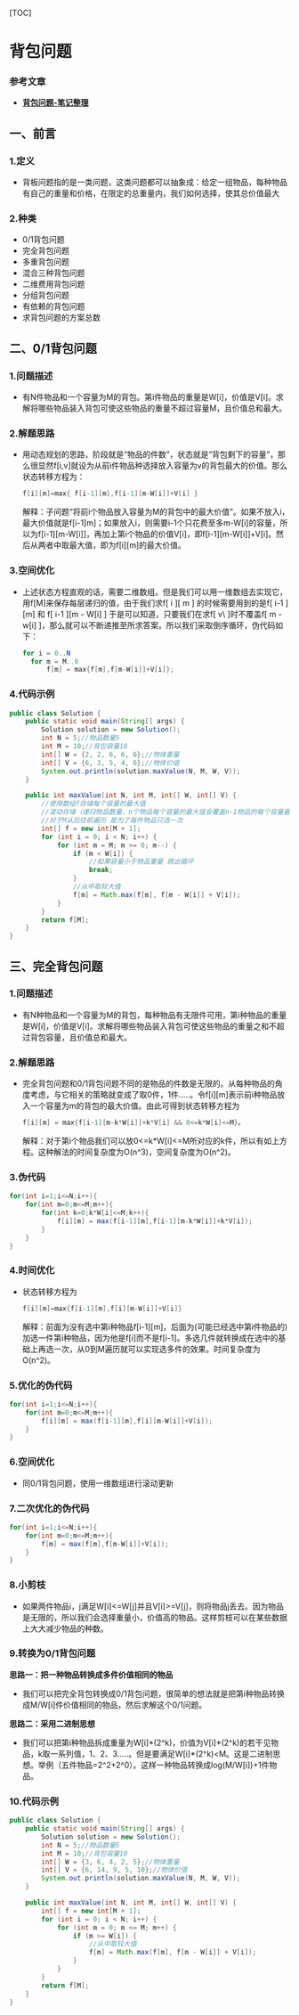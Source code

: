 [TOC]

# 背包问题

### 参考文章

* [**背包问题-笔记整理**](https://blog.csdn.net/weixin_41162823/article/details/87878853)

## 一、前言

### 1.定义

* 背板问题指的是一类问题，这类问题都可以抽象成：给定一组物品，每种物品有自己的重量和价格，在限定的总重量内，我们如何选择，使其总价值最大

### 2.种类

* 0/1背包问题
* 完全背包问题
* 多重背包问题
* 混合三种背包问题
* 二维费用背包问题
* 分组背包问题
* 有依赖的背包问题
* 求背包问题的方案总数

## 二、0/1背包问题

### 1.问题描述

* 有N件物品和一个容量为M的背包。第i件物品的重量是W[i]，价值是V[i]。求解将哪些物品装入背包可使这些物品的重量不超过容量M，且价值总和最大。

### 2.解题思路

* 用动态规划的思路，阶段就是“物品的件数”，状态就是“背包剩下的容量”，那么很显然f[i,v]就设为从前i件物品种选择放入容量为v的背包最大的价值。那么状态转移方程为：

  ```java
  f[i][m]=max{ f[i-1][m],f[i-1][m-W[i]]+V[i] }
  ```

  解释：子问题“将前i个物品放入容量为M的背包中的最大价值”。如果不放入i，最大价值就是f\[i-1\]m\]；如果放入i，则需要i-1个只花费至多m-W[i]的容量，所以为f\[i-1\]\[m-W\[i\]\]，再加上第i个物品的价值V\[i\]，即f\[i-1\]\[m-W\[i\]\]+V\[i\]。然后从两者中取最大值，即为f\[i\]\[m\]的最大价值。

### 3.空间优化

* 上述状态方程直观的话，需要二维数组。但是我们可以用一维数组去实现它，用f\[M\]来保存每层递归的值，由于我们求f\[ i \]\[ m \] 的时候需要用到的是f\[ i-1 \]\[m\] 和 f\[ i-1 \]\[m - W\[i\] \] 于是可以知道，只要我们在求f\[ v\ ]时不覆盖f\[ m - w\[i\] \]，那么就可以不断递推至所求答案。所以我们采取倒序循环，伪代码如下：

  ```java
  for i = 0..N 
  	for m = M..0 
  		f[m] = max{f[m],f[m-W[i]]+V[i]}; 
  ```

### 4.代码示例

```java
public class Solution {
    public static void main(String[] args) {
        Solution solution = new Solution();
        int N = 5;//物品数量5
        int M = 10;//背包容量10
        int[] W = {2, 2, 6, 6, 6};//物体重量
        int[] V = {6, 3, 5, 4, 6};//物体价值
        System.out.println(solution.maxValue(N, M, W, V));
    }

    public int maxValue(int N, int M, int[] W, int[] V) {
        //使用数组f存储每个容量的最大值
        //滚动存储（递归物品数量，n个物品每个容量的最大值会覆盖n-1物品的每个容量最大值）
        //对于M从后往前遍历 是为了每件物品只选一次
        int[] f = new int[M + 1];
        for (int i = 0; i < N; i++) {
            for (int m = M; m >= 0; m--) {
                if (m < W[i]) {
                    //如果容量小于物品重量 跳出循环
                    break;
                }
                //从中取较大值
                f[m] = Math.max(f[m], f[m - W[i]] + V[i]);
            }
        }
        return f[M];
    }
}
```

## 三、完全背包问题

### 1.问题描述

* 有N种物品和一个容量为M的背包，每种物品有无限件可用，第i种物品的重量是W[i]，价值是V[i]。求解将哪些物品装入背包可使这些物品的重量之和不超过背包容量，且价值总和最大。

### 2.解题思路

* 完全背包问题和0/1背包问题不同的是物品的件数是无限的。从每种物品的角度考虑，与它相关的策略就变成了取0件，1件.....。令f\[i\]\[m\]表示前i种物品放入一个容量为m的背包的最大价值。由此可得到状态转移方程为

  ```java
  f[i][m] = max{f[i-1][m-k*W[i]]+k*V[i] && 0<=k*W[i]<=M}。
  ```

  解释：对于第i个物品我们可以放0<=k*W[i]<=M所对应的k件，所以有如上方程。这种解法的时间复杂度为O(n^3)，空间复杂度为O(n^2)。

### 3.伪代码

```java
for(int i=1;i<=N;i++){
    for(int m=0;m<=M;m++){
        for(int k=0;k*W[i]<=M;k++){
            f[i][m] = max(f[i-1][m],f[i-1][m-k*W[i]]+k*V[i]);
        }
    }
}
```

### 4.时间优化

* 状态转移方程为

  ```java
  f[i][m]=max{f[i-1][m],f[i][m-W[i]]+V[i]}
  ```

  解释：前面为没有选中第i种物品f\[i-1\]\[m\]，后面为(可能已经选中第i件物品的)加选一件第i种物品，因为他是f\[i\]而不是f\[i-1\]。多选几件就转换成在选中的基础上再选一次，从0到M遍历就可以实现选多件的效果。时间复杂度为O(n^2)。

### 5.优化的伪代码

```java
for(int i=1;i<=N;i++){
    for(int m=0;m<=M;m++){
		f[i][m] = max(f[i-1][m],f[i][m-W[i]]+V[i]);
    }
}
```

### 6.空间优化

* 同0/1背包问题，使用一维数组进行滚动更新

### 7.二次优化的伪代码

```java
for(int i=1;i<=N;i++){
    for(int m=0;m<=M;m++){
		f[m] = max(f[m],f[m-W[i]]+V[i]);
    }
}
```

### 8.小剪枝

* 如果两件物品i，j满足W[i]<=W[j]并且V[i]>=V[j]，则将物品j丢去。因为物品是无限的，所以我们会选择重量小，价值高的物品。这样剪枝可以在某些数据上大大减少物品的种数。

### 9.转换为0/1背包问题

**思路一：把一种物品转换成多件价值相同的物品**

* 我们可以把完全背包转换成0/1背包问题，很简单的想法就是把第i种物品转换成M/W[i]件价值相同的物品，然后求解这个0/1问题。

**思路二：采用二进制思想**

* 我们可以把第i种物品拆成重量为W\[i\]\*\(2^k\)，价值为V\[i\]\*\(2^k\)的若干见物品，k取一系列值，1、2、3.....。但是要满足W\[i\]\*\(2^k\)<M。这是二进制思想。举例（五件物品=2^2+2^0）。这样一种物品转换成log(M/W\[i\])+1件物品。

### 10.代码示例

```java
public class Solution {
    public static void main(String[] args) {
        Solution solution = new Solution();
        int N = 5;//物品数量5
        int M = 10;//背包容量10
        int[] W = {3, 6, 4, 2, 5};//物体重量
        int[] V = {6, 14, 9, 5, 10};//物体价值
        System.out.println(solution.maxValue(N, M, W, V));
    }

    public int maxValue(int N, int M, int[] W, int[] V) {
        int[] f = new int[M + 1];
        for (int i = 0; i < N; i++) {
            for (int m = 0; m <= M; m++) {
                if (m >= W[i]) {
                    //从中取较大值
                    f[m] = Math.max(f[m], f[m - W[i]] + V[i]);
                }
            }
        }
        return f[M];
    }
}
```

